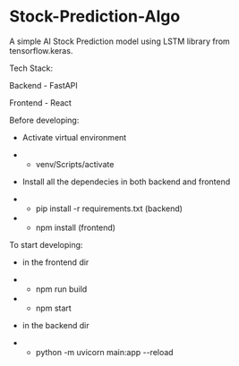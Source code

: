 # Stock-Prediction-Algo
A simple AI Stock Prediction model using LSTM library from tensorflow.keras.


Tech Stack:

Backend - FastAPI

Frontend - React


Before developing:

- Activate virtual environment
- - venv/Scripts/activate

- Install all the dependecies in both backend and frontend
- - pip install -r requirements.txt         (backend)
- - npm install                             (frontend)


To start developing:

- in the frontend dir
- - npm run build
- - npm start

- in the backend dir
- - python -m uvicorn main:app --reload